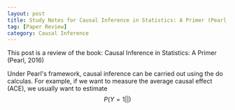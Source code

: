 ```yaml
---
layout: post
title: Study Notes for Causal Inference in Statistics: A Primer (Pearl, 2016)
tag: [Paper Review]
category: Causal Inference
---
```



This post is a review of the book: Causal Inference in Statistics: A Primer (Pearl, 2016)

Under Pearl's framework, causal inference can be carried out using the do calculas. For example, if we want to measure the average causal effect (ACE), we usually want to estimate $$P(Y=1||)$$
<!--stackedit_data:
eyJoaXN0b3J5IjpbLTE5MjU4Njg1MDddfQ==
-->